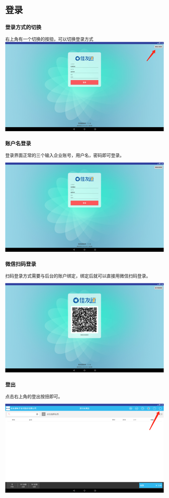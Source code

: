 # 登录

### 登录方式的切换

右上角有一个切换的按扭，可以切换登录方式![](/assets/import.png)

### 账户名登录

登录界面正常的三个输入企业账号，用户名，密码即可登录。

![](/assets/WechatIMG83.png)

### 微信扫码登录

扫码登录方式需要与后台的账户绑定，绑定后就可以直接用微信扫码登录。

![](/assets/WechatIMG84.png)

### 登出

点击右上角的登出按扭即可。

![](/assets/logout.png)

